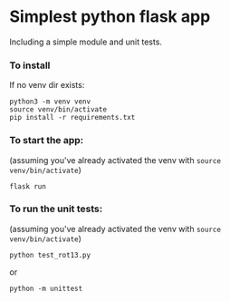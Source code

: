 # Simplest python flask app

Including a simple module and unit tests.

### To install

If no venv dir exists:

```
python3 -m venv venv
source venv/bin/activate
pip install -r requirements.txt
```

### To start the app:

(assuming you've already activated the venv with `source venv/bin/activate`)

```
flask run
```

### To run the unit tests:

(assuming you've already activated the venv with `source venv/bin/activate`)

```
python test_rot13.py
```

or

```
python -m unittest
```
